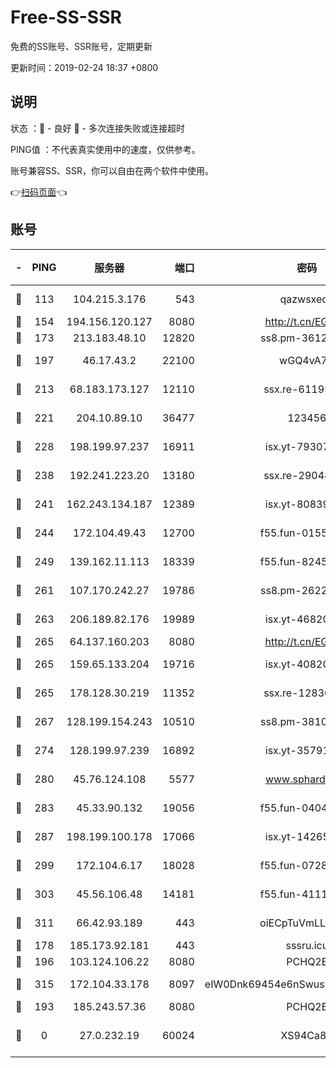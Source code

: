# Free-SS-SSR

免费的SS账号、SSR账号，定期更新

更新时间：2019-02-24 18:37 +0800

## 说明

状态     ：🙂 - 良好 🙁 - 多次连接失败或连接超时

PING值   ：不代表真实使用中的速度，仅供参考。

账号兼容SS、SSR，你可以自由在两个软件中使用。

👉[扫码页面](https://liesauer.github.io/free-ss-ssr.github.io/)👈

## 账号

|-|PING|服务器|端口|密码|加密方式|区域|
|:----:|:----:|:-----:|-----:|:----:|:----:|:----:|
|🙂|113|104.215.3.176|543|qazwsxedc|aes-256-gcm|JP|
|🙂|154|194.156.120.127|8080|http://t.cn/EGJIyrl|rc4-md5|RU|
|🙂|173|213.183.48.10|12820|ss8.pm-36124269|rc4-md5|RU|
|🙂|197|46.17.43.2|22100|wGQ4vA7D|aes-256-gcm|RU|
|🙂|213|68.183.173.127|12110|ssx.re-61195437|aes-256-cfb|US|
|🙂|221|204.10.89.10|36477|123456|aes-256-cfb|US|
|🙂|228|198.199.97.237|16911|isx.yt-79307511|aes-256-cfb|US|
|🙂|238|192.241.223.20|13180|ssx.re-29048876|aes-256-cfb|US|
|🙂|241|162.243.134.187|12389|isx.yt-80839009|aes-256-cfb|US|
|🙂|244|172.104.49.43|12700|f55.fun-01558008|aes-256-cfb|SG|
|🙂|249|139.162.11.113|18339|f55.fun-82455292|aes-256-cfb|SG|
|🙂|261|107.170.242.27|19786|ss8.pm-26221677|aes-256-cfb|US|
|🙂|263|206.189.82.176|19989|isx.yt-46820019|aes-256-cfb|SG|
|🙂|265|64.137.160.203|8080|http://t.cn/EGJIyrl|rc4-md5|CA|
|🙂|265|159.65.133.204|19716|isx.yt-40820424|aes-256-cfb|SG|
|🙂|265|178.128.30.219|11352|ssx.re-12830848|aes-256-cfb|SG|
|🙂|267|128.199.154.243|10510|ss8.pm-38103435|aes-256-cfb|SG|
|🙂|274|128.199.97.239|16892|isx.yt-35791266|aes-256-cfb|SG|
|🙂|280|45.76.124.108|5577|www.sphard.com|aes-256-cfb|AU|
|🙂|283|45.33.90.132|19056|f55.fun-04047720|aes-256-cfb|US|
|🙂|287|198.199.100.178|17066|isx.yt-14265222|aes-256-cfb|US|
|🙂|299|172.104.6.17|18028|f55.fun-07282375|aes-256-cfb|US|
|🙂|303|45.56.106.48|14181|f55.fun-41115808|aes-256-cfb|US|
|🙂|311|66.42.93.189|443|oiECpTuVmLLxk4Ts|aes-256-cfb|US|
|🙂|178|185.173.92.181|443|sssru.icu|rc4-md5|RU|
|🙂|196|103.124.106.22|8080|PCHQ2E|rc4-md5|US|
|🙂|315|172.104.33.178|8097|eIW0Dnk69454e6nSwuspv9DmS201tQ0D|aes-256-cfb|SG|
|🙁|193|185.243.57.36|8080|PCHQ2E|rc4-md5|US|
|🙁|0|27.0.232.19|60024|XS94Ca8K|xchacha20-ietf-poly1305|HK|
